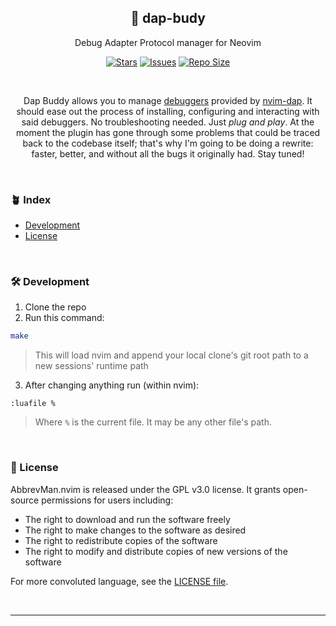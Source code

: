 <p align="center">
  <h2 align="center">🐞 dap-budy</h2>
</p>

<p align="center">
	Debug Adapter Protocol manager for Neovim
</p>

<p align="center">
	<a href="https://github.com/Pocco81/dap-buddy.nvim/stargazers">
		<img alt="Stars" src="https://img.shields.io/github/stars/Pocco81/dap-buddy.nvim?style=for-the-badge&logo=starship&color=C9CBFF&logoColor=D9E0EE&labelColor=302D41"></a>
	<a href="https://github.com/Pocco81/dap-buddy.nvim/issues">
		<img alt="Issues" src="https://img.shields.io/github/issues/Pocco81/dap-buddy.nvim?style=for-the-badge&logo=bilibili&color=F5E0DC&logoColor=D9E0EE&labelColor=302D41"></a>
	<a href="https://github.com/Pocco81/dap-buddy.nvim">
		<img alt="Repo Size" src="https://img.shields.io/github/repo-size/Pocco81/dap-buddy.nvim?color=%23DDB6F2&label=SIZE&logo=codesandbox&style=for-the-badge&logoColor=D9E0EE&labelColor=302D41"/></a>
</p>

&nbsp;

<p align="center">
	Dap Buddy allows you to manage <a href="https://microsoft.github.io/debug-adapter-protocol/implementors/adapters/">debuggers</a> provided by 
<a href="https://github.com/mfussenegger/nvim-dap">nvim-dap</a>. It should ease out the process of installing, configuring and interacting with said debuggers. No troubleshooting needed. Just <i>plug and play</i>. At the moment the plugin has gone through some problems that could be traced back to the codebase itself; that's why I'm going to be doing a rewrite: faster, better, and without all the bugs it originally had.
	Stay tuned!
</p>

&nbsp;

### 🪴 Index

+ [Development](#-development)
+ [License](#-license)

&nbsp;

### 🛠️ Development

1. Clone the repo
2. Run this command:
```bash
make
```
> This will load nvim and append your local clone's git root path to a new sessions' runtime path

3. After changing anything run (within nvim):
```vimscript
:luafile %
```
> Where `%` is the current file. It may be any other file's path.

&nbsp;

### 📜 License

AbbrevMan.nvim is released under the GPL v3.0 license. It grants open-source permissions for users including:

- The right to download and run the software freely
- The right to make changes to the software as desired
- The right to redistribute copies of the software
- The right to modify and distribute copies of new versions of the software

For more convoluted language, see the [LICENSE file](https://github.com/Pocco81/AbbrevMan.nvim/blob/main/LICENSE.md).

&nbsp;

---
